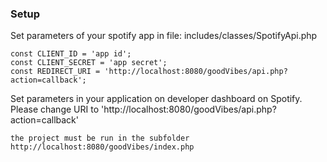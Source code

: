 ### Setup
Set parameters of your spotify app in file:
includes/classes/SpotifyApi.php

```
const CLIENT_ID = 'app id';
const CLIENT_SECRET = 'app secret';
const REDIRECT_URI = 'http://localhost:8080/goodVibes/api.php?action=callback';

```
Set parameters in your application on developer dashboard on Spotify. Please change URI to 'http://localhost:8080/goodVibes/api.php?action=callback' 

```
the project must be run in the subfolder http://localhost:8080/goodVibes/index.php